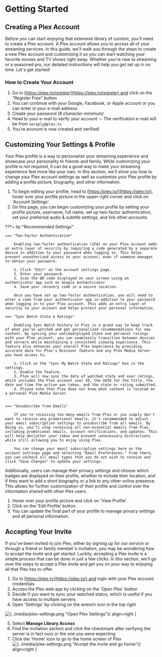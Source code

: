 # Getting Started

## Creating a Plex Account

Before you can start enjoying that extensive library of content, you'll need to create a Plex account. A Plex account allows you to access all of your streaming services. In this guide, we'll walk you through the steps to create a new Plex account and customizing it so you can start watching your favorite movies and TV shows right away. Whether you're new to streaming or a seasoned pro, our detailed instructions will help you get set up in no time. Let's get started!

### How to Create Your Account

1. Go to [https://plex.tv/register](https://plex.tv/register) and click on the "Register Free" button
2. You can continue with your Google, Facebook, or Apple account or you can enter in your e-mail address.
3. Create your password *(8 character minimum)*
4. Head to your e-mail to verify your account -- The verification e-mail will be from `noreply@plex.tv`
5. You're account is now created and verified!

## Customizing Your Settings & Profile

Your Plex profile is a way to personalize your streaming experience and showcase your personality to friends and family. While customizing your profile is not required, it can be a good way to make your streaming experience feel more like your own. In this section, we'll show you how to change your Plex account settings as well as customize your Plex profile by adding a profile picture, biography, and other information.

1. To begin editing your profile, head to [https://plex.tv/](https://plex.tv/), hover over your profile picture in the upper right corner and click on 'Account Settings'.
2. On this page, you can begin customizing your profile by setting your profile picture, username, full name, set up two-factor authentication, set your preferred audio & subtitle settings, and link other accounts.


???+ tip "Recommended Settings"

    === "Two-Factor Authentication"

        Enabling two-factor authentication (2FA) on your Plex account adds an extra layer of security by requiring a code generated by a separate device in addition to your password when logging in. This helps prevent unauthorized access to your account, even if someone manages to obtain your password.
        
        1. Click "Edit" on the account settings page.
        2. Enter your password.
        3. Scan the QR code displayed on your screen using an authenticator app such as Google Authenticator.
        4. Save your recovery code in a secure location.
        
        Once you have set up two-factor authentication, you will need to enter a code from your authenticator app in addition to your password when logging in to your Plex account. This adds an extra layer of security to your account and helps protect your personal information.
        
    === "Sync Watch State & Ratings"

        Enabling Sync Watch History in Plex is a great way to keep track of what you've watched and get personalized recommendations for new content. By syncing your watched/played state and personal ratings with your Plex account, you can seamlessly transition between devices and servers while maintaining a consistent viewing experience. This feature also enhances your overall Plex experience by providing accurate data for Plex's Discover feature and any Plex Media Server you have access to.
        
        1. Click on the "Sync My Watch State and Ratings" box in the settings.
        2. Enable the feature.
        3. Plex will now sync the data of watched state and user ratings, which includes the Plex account user ID, the GUID for the title, the date and time the action was taken, and the state or rating submitted.
        4. Please note that Plex does not know what content is located on a personal Plex Media Server.

        
    === "Unsubscribe from Emails"

        If you're receiving too many emails from Plex or you simply don't want to receive any promotional emails, it's recommended to adjust your email subscription settings to unsubscribe from all emails. By doing so, you'll stop receiving all non-essential emails from Plex, including promotional emails, account notifications, and updates. This will help declutter your inbox and prevent unnecessary distractions while still allowing you to enjoy using Plex. 
        
        You can change your email subscription settings here on the account settings page and selecting "Email Preferences." From there, you can uncheck all email types that you do not wish to receive and click "Save Changes" to update your settings.

Additionally, users can manage their privacy settings and choose which badges are displayed on their profile, whether to include their location, and if they want to add a short biography or a link to any other online presence. This allows for further customization of their profile and control over the information shared with other Plex users.

1. Hover over your profile picture and click on 'View Profile'.
2. Click on the 'Edit Profile' button.
3. You can update the final part of your profile to manage privacy settings and all personal information.

## Accepting Your Invite

If you've been invited to join Plex, either by signing up for our service or through a friend or family member's invitation, you may be wondering how to accept the invite and get started. Luckily, accepting a Plex invite is a simple process that can be done in just a few clicks. In this section, we'll go over the steps to accept a Plex invite and get you on your way to enjoying all that Plex has to offer.

1. Go to [https://plex.tv](https://plex.tv/) and login with your Plex account credentials
2. Access the Plex web app by clicking on the 'Open Plex' button
3. Decide if you want to sync your watched status, which is useful if you have access to multiple servers
4. Open 'Settings' by clicking on the wrench icon in the top right

![(../media/plex-settings.png "Open Plex Settings")](https://docs.blackbeard.media/media/plex-settings.png){ align=right }

5. Select **Manage Library Access**
6. Find the invitation section and click the checkmark after verifying the server is in fact ours or the one you were expecting
7. Click the 'Home' icon to go to the home screen of Plex
![(../media/plex-settings.png "Accept the invite and go home")](https://docs.blackbeard.media/media/invite-location.png){ align=right }

